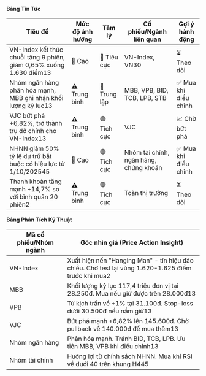 **Bảng Tin Tức**

| Tiêu đề | Mức độ ảnh hưởng | Tâm lý | Cổ phiếu/Ngành liên quan | Gợi ý hành động |
|---------|------------------|---------|---------------------------|------------------|
| VN-Index kết thúc chuỗi tăng 9 phiên, giảm 0,65% xuống 1.630 điểm13 | 🚨 Cao | 🔴 Tiêu cực | VN-Index, VN30 | ⏳ Theo dõi |
| Nhóm ngân hàng phân hóa mạnh, MBB ghi nhận khối lượng kỷ lục13 | ⚠️ Trung bình | 🔵 Trung lập | MBB, VPB, BID, TCB, LPB, STB | ✅ Mua khi điều chỉnh |
| VJC bứt phá +6,82%, trở thành trụ đỡ chính cho VN-Index13 | ⚠️ Trung bình | 🟢 Tích cực | VJC | 📈 Chờ bứt phá |
| NHNN giảm 50% tỷ lệ dự trữ bắt buộc có hiệu lực từ 1/10/202545 | 🚨 Cao | 🟢 Tích cực | Nhóm tài chính, ngân hàng, chứng khoán | ✅ Mua khi điều chỉnh |
| Thanh khoản tăng mạnh +14,7% so với bình quân 20 phiên2 | ⚠️ Trung bình | 🟢 Tích cực | Toàn thị trường | ⏳ Theo dõi |

**Bảng Phân Tích Kỹ Thuật**

| Mã cổ phiếu/Nhóm ngành | Góc nhìn giá (Price Action Insight) |
|-------------------------|--------------------------------------|
| VN-Index | Xuất hiện nến "Hanging Man" - tín hiệu đảo chiều. Chờ test lại vùng 1.620-1.625 điểm trước khi mua2 |
| MBB | Khối lượng kỷ lục 117,4 triệu đơn vị tại 28.250đ. Mua nếu giữ được trên 28.000đ13 |
| VPB | Từ kịch trần về +1% tại 31.100đ. Stop-loss dưới 30.500đ nếu nắm giữ13 |
| VJC | Bứt phá mạnh +6,82% lên 145.600đ. Chờ pullback về 140.000đ để mua thêm13 |
| Nhóm ngân hàng | Phân hóa mạnh. Tránh BID, TCB, LPB. Ưu tiên MBB, VPB khi điều chỉnh13 |
| Nhóm tài chính | Hưởng lợi từ chính sách NHNN. Mua khi RSI về dưới 40 trên khung H445 |